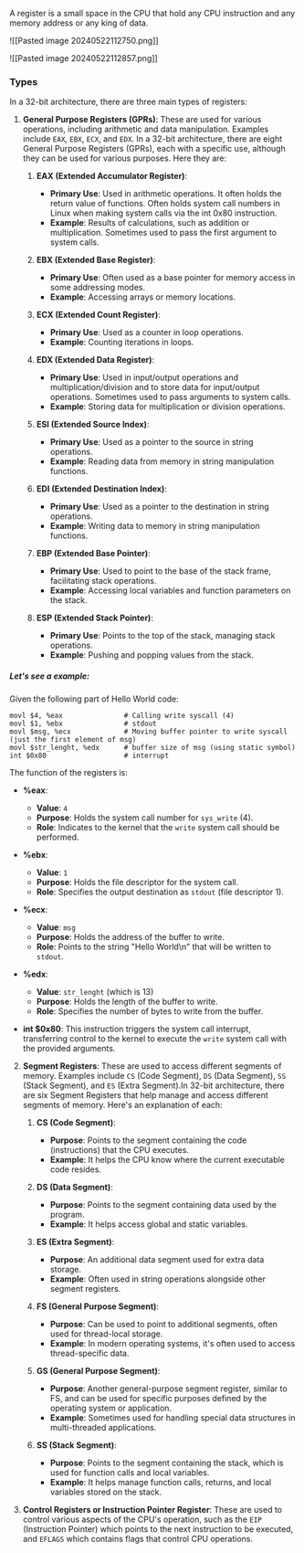 
A register is a small space in the CPU that hold any CPU instruction and any memory address or any king of data.

![[Pasted image 20240522112750.png]]

![[Pasted image 20240522112857.png]]

### Types

In a 32-bit architecture, there are three main types of registers:

1. **General Purpose Registers (GPRs)**: These are used for various operations, including arithmetic and data manipulation. Examples include `EAX`, `EBX`, `ECX`, and `EDX`. In a 32-bit architecture, there are eight General Purpose Registers (GPRs), each with a specific use, although they can be used for various purposes. Here they are:

	1. **EAX (Extended Accumulator Register)**:
	    
	    - **Primary Use**: Used in arithmetic operations. It often holds the return value of functions. Often holds system call numbers in Linux when making system calls via the int 0x80 instruction.
	    - **Example**: Results of calculations, such as addition or multiplication. Sometimes used to pass the first argument to system calls.
	2. **EBX (Extended Base Register)**:
	    
	    - **Primary Use**: Often used as a base pointer for memory access in some addressing modes.
	    - **Example**: Accessing arrays or memory locations.
	3. **ECX (Extended Count Register)**:
	    
	    - **Primary Use**: Used as a counter in loop operations.
	    - **Example**: Counting iterations in loops.
	4. **EDX (Extended Data Register)**:
	    
	    - **Primary Use**: Used in input/output operations and multiplication/division and to store data for input/output operations. Sometimes used to pass arguments to system calls.
	    - **Example**: Storing data for multiplication or division operations.
	5. **ESI (Extended Source Index)**:
	    
	    - **Primary Use**: Used as a pointer to the source in string operations.
	    - **Example**: Reading data from memory in string manipulation functions.
	6. **EDI (Extended Destination Index)**:
	    
	    - **Primary Use**: Used as a pointer to the destination in string operations.
	    - **Example**: Writing data to memory in string manipulation functions.
	7. **EBP (Extended Base Pointer)**:
	    
	    - **Primary Use**: Used to point to the base of the stack frame, facilitating stack operations.
	    - **Example**: Accessing local variables and function parameters on the stack.
	8. **ESP (Extended Stack Pointer)**:
	    
	    - **Primary Use**: Points to the top of the stack, managing stack operations.
	    - **Example**: Pushing and popping values from the stack.
		 
##### Let's see a example:

Given the following part of Hello World code:

```
movl $4, %eax               # Calling write syscall (4)
movl $1, %ebx               # stdout
movl $msg, %ecx             # Moving buffer pointer to write syscall (just the first element of msg)
movl $str_lenght, %edx      # buffer size of msg (using static symbol)
int $0x80                   # interrupt
```

The function of the registers is:
- **%eax**:    
    - **Value**: `4`
    - **Purpose**: Holds the system call number for `sys_write` (4).
    - **Role**: Indicates to the kernel that the `write` system call should be performed.

- **%ebx**:    
    - **Value**: `1`
    - **Purpose**: Holds the file descriptor for the system call.
    - **Role**: Specifies the output destination as `stdout` (file descriptor 1).

- **%ecx**:    
    - **Value**: `msg`
    - **Purpose**: Holds the address of the buffer to write.
    - **Role**: Points to the string "Hello World\n" that will be written to `stdout`.

- **%edx**:    
    - **Value**: `str_lenght` (which is 13)
    - **Purpose**: Holds the length of the buffer to write.
    - **Role**: Specifies the number of bytes to write from the buffer.
- **int $0x80**: This instruction triggers the system call interrupt, transferring control to the kernel to execute the `write` system call with the provided arguments.

2. **Segment Registers**: These are used to access different segments of memory. Examples include `CS` (Code Segment), `DS` (Data Segment), `SS` (Stack Segment), and `ES` (Extra Segment).In 32-bit architecture, there are six Segment Registers that help manage and access different segments of memory. Here's an explanation of each:

	1. **CS (Code Segment)**:
	    
	    - **Purpose**: Points to the segment containing the code (instructions) that the CPU executes.
	    - **Example**: It helps the CPU know where the current executable code resides.
	2. **DS (Data Segment)**:
	    
	    - **Purpose**: Points to the segment containing data used by the program.
	    - **Example**: It helps access global and static variables.
	3. **ES (Extra Segment)**:
	    
	    - **Purpose**: An additional data segment used for extra data storage.
	    - **Example**: Often used in string operations alongside other segment registers.
	4. **FS (General Purpose Segment)**:
	    
	    - **Purpose**: Can be used to point to additional segments, often used for thread-local storage.
	    - **Example**: In modern operating systems, it's often used to access thread-specific data.
	5. **GS (General Purpose Segment)**:
	    
	    - **Purpose**: Another general-purpose segment register, similar to FS, and can be used for specific purposes defined by the operating system or application.
	    - **Example**: Sometimes used for handling special data structures in multi-threaded applications.
	6. **SS (Stack Segment)**:
	    
	    - **Purpose**: Points to the segment containing the stack, which is used for function calls and local variables.
	    - **Example**: It helps manage function calls, returns, and local variables stored on the stack.
	    
1. **Control Registers or Instruction Pointer Register**: These are used to control various aspects of the CPU's operation, such as the `EIP` (Instruction Pointer) which points to the next instruction to be executed, and `EFLAGS` which contains flags that control CPU operations.